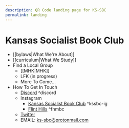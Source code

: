 ```yaml
---
description: QR Code landing page for KS-SBC
permalink: landing
---
```

# Kansas Socialist Book Club
- [[bylaws|What We're About]]
- [[curriculum|What We Study]]
- Find a Local Group 
	- [[MHK|MHK]]
	- LFK (in progress)
	- More To Come...
- How To Get In Touch
	- [Discord](https://discord.gg/39KYt7ZgKA) ^discord
	- Instagram
		- [Kansas Socialist Book Club](https://www.instagram.com/ks_sbc) ^kssbc-ig
		- [Flint Hills](https://www.instagram.com/flinthillsmarxistbookclub/) ^fhmbc
	- [Twitter](https://www.x.com/KansasSBC)
	- EMAIL: ks-sbc@protonmail.com
	